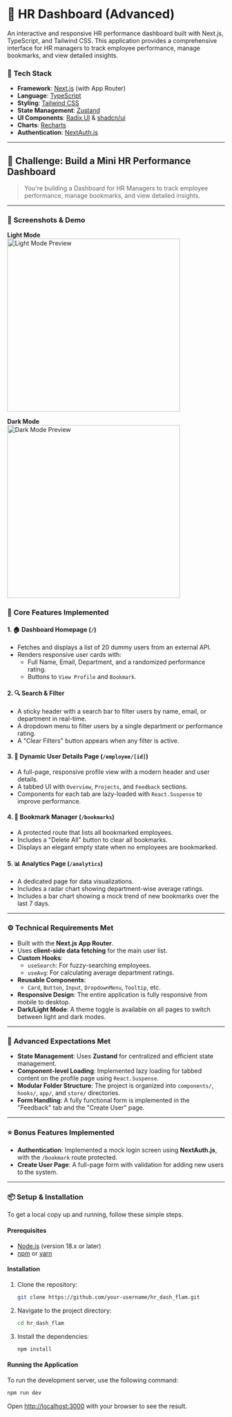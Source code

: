 # 💼 HR Dashboard (Advanced)

An interactive and responsive HR performance dashboard built with Next.js, TypeScript, and Tailwind CSS. This application provides a comprehensive interface for HR managers to track employee performance, manage bookmarks, and view detailed insights.

### 🔧 **Tech Stack**

- **Framework**: [Next.js](https://nextjs.org/) (with App Router)
- **Language**: [TypeScript](https://www.typescriptlang.org/)
- **Styling**: [Tailwind CSS](https://tailwindcss.com/)
- **State Management**: [Zustand](https://github.com/pmndrs/zustand)
- **UI Components**: [Radix UI](https://www.radix-ui.com/) & [shadcn/ui](https://ui.shadcn.com/)
- **Charts**: [Recharts](https://recharts.org/)
- **Authentication**: [NextAuth.js](https://next-auth.js.org/)

---

## 🚀 **Challenge: Build a Mini HR Performance Dashboard**

> You're building a Dashboard for HR Managers to track employee performance, manage bookmarks, and view detailed insights.

---

### 📸 **Screenshots & Demo**

**Light Mode**  
<img src="https://github.com/parth5404/hr_dash_flam/raw/main/images/light.png" alt="Light Mode Preview" width="400"/>

**Dark Mode**  
<img src="https://github.com/parth5404/hr_dash_flam/raw/main/images/dark.png" alt="Dark Mode Preview" width="400"/>

### 🎯 **Core Features Implemented**

#### 1. 🏠 **Dashboard Homepage (`/`)**

- Fetches and displays a list of 20 dummy users from an external API.
- Renders responsive user cards with:
  - Full Name, Email, Department, and a randomized performance rating.
  - Buttons to `View Profile` and `Bookmark`.

#### 2. 🔍 **Search & Filter**

- A sticky header with a search bar to filter users by name, email, or department in real-time.
- A dropdown menu to filter users by a single department or performance rating.
- A "Clear Filters" button appears when any filter is active.

#### 3. 👤 **Dynamic User Details Page (`/employee/[id]`)**

- A full-page, responsive profile view with a modern header and user details.
- A tabbed UI with `Overview`, `Projects`, and `Feedback` sections.
- Components for each tab are lazy-loaded with `React.Suspense` to improve performance.

#### 4. 📌 **Bookmark Manager (`/bookmarks`)**

- A protected route that lists all bookmarked employees.
- Includes a "Delete All" button to clear all bookmarks.
- Displays an elegant empty state when no employees are bookmarked.

#### 5. 📊 **Analytics Page (`/analytics`)**

- A dedicated page for data visualizations.
- Includes a radar chart showing department-wise average ratings.
- Includes a bar chart showing a mock trend of new bookmarks over the last 7 days.

---

### ⚙️ **Technical Requirements Met**

- Built with the **Next.js App Router**.
- Uses **client-side data fetching** for the main user list.
- **Custom Hooks**:
  - `useSearch`: For fuzzy-searching employees.
  - `useAvg`: For calculating average department ratings.
- **Reusable Components**:
  - `Card`, `Button`, `Input`, `DropdownMenu`, `Tooltip`, etc.
- **Responsive Design**: The entire application is fully responsive from mobile to desktop.
- **Dark/Light Mode**: A theme toggle is available on all pages to switch between light and dark modes.

---

### 🧠 **Advanced Expectations Met**

- **State Management**: Uses **Zustand** for centralized and efficient state management.
- **Component-level Loading**: Implemented lazy loading for tabbed content on the profile page using `React.Suspense`.
- **Modular Folder Structure**: The project is organized into `components/`, `hooks/`, `app/`, and `store/` directories.
- **Form Handling**: A fully functional form is implemented in the "Feedback" tab and the "Create User" page.

---

### ⭐ **Bonus Features Implemented**

- **Authentication**: Implemented a mock login screen using **NextAuth.js**, with the `/bookmark` route protected.
- **Create User Page**: A full-page form with validation for adding new users to the system.

---

### 📦 **Setup & Installation**

To get a local copy up and running, follow these simple steps.

#### Prerequisites

- [Node.js](https://nodejs.org/) (version 18.x or later)
- [npm](https://www.npmjs.com/) or [yarn](https://yarnpkg.com/)

#### Installation

1.  Clone the repository:
    ```sh
    git clone https://github.com/your-username/hr_dash_flam.git
    ```
2.  Navigate to the project directory:
    ```sh
    cd hr_dash_flam
    ```
3.  Install the dependencies:
    ```sh
    npm install
    ```

#### Running the Application

To run the development server, use the following command:

```bash
npm run dev
```

Open [http://localhost:3000](http://localhost:3000) with your browser to see the result.
